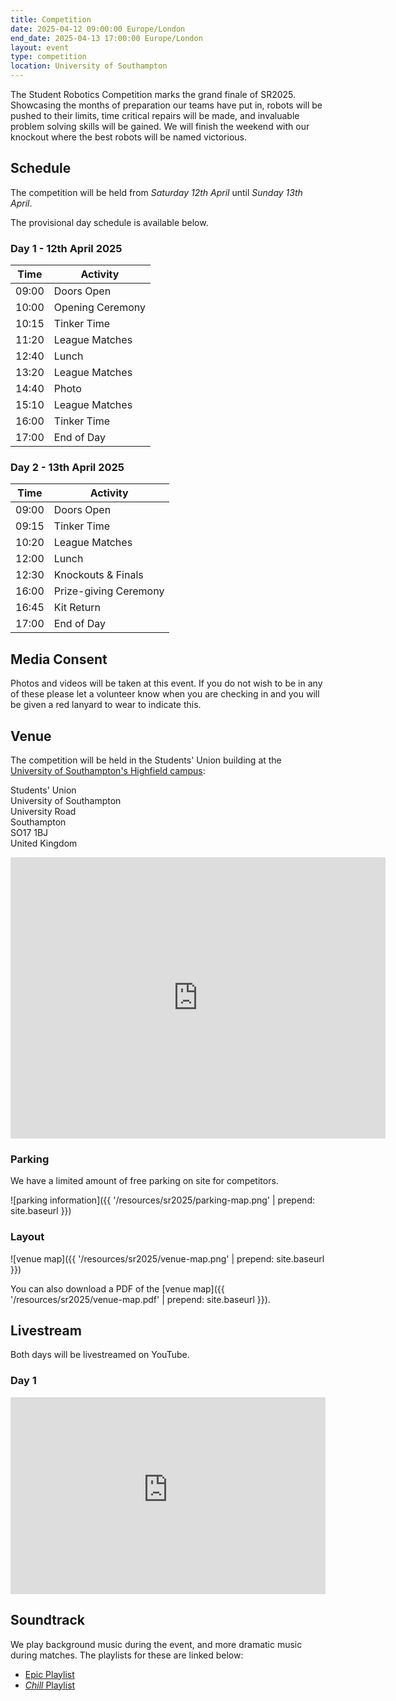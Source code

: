 ```yaml
---
title: Competition
date: 2025-04-12 09:00:00 Europe/London
end_date: 2025-04-13 17:00:00 Europe/London
layout: event
type: competition
location: University of Southampton
---
```


The Student Robotics Competition marks the grand finale of SR2025.
Showcasing the months of preparation our teams have put in, robots will be pushed to their limits, time critical repairs will be made, and invaluable problem solving skills will be gained.
We will finish the weekend with our knockout where the best robots will be named victorious.

## Schedule

The competition will be held from _Saturday 12th April_ until _Sunday 13th April_.

The provisional day schedule is available below.

### Day 1 - 12th April 2025

| Time  | Activity         |
| ----- | ---------------- |
| 09:00 | Doors Open       |
| 10:00 | Opening Ceremony |
| 10:15 | Tinker Time      |
| 11:20 | League Matches   |
| 12:40 | Lunch            |
| 13:20 | League Matches   |
| 14:40 | Photo            |
| 15:10 | League Matches   |
| 16:00 | Tinker Time      |
| 17:00 | End of Day       |

### Day 2 - 13th April 2025

| Time  | Activity              |
| ----- | --------------------- |
| 09:00 | Doors Open            |
| 09:15 | Tinker Time           |
| 10:20 | League Matches        |
| 12:00 | Lunch                 |
| 12:30 | Knockouts & Finals    |
| 16:00 | Prize-giving Ceremony |
| 16:45 | Kit Return            |
| 17:00 | End of Day            |

## Media Consent

Photos and videos will be taken at this event.
If you do not wish to be in any of these please let a volunteer know when you are checking in and you will be given a red lanyard to wear to indicate this.

## Venue

The competition will be held in the Students' Union building at the [University of Southampton's Highfield campus][soton-campus-directions]:

Students' Union<br>
University of Southampton<br>
University Road<br>
Southampton<br>
SO17 1BJ<br>
United Kingdom<br>

<iframe title="Map highlighting the location of the venue" src="https://www.google.com/maps/embed?pb=!1m18!1m12!1m3!1d2514.4224296392836!2d-1.399433684090786!3d50.934400360256014!2m3!1f0!2f0!3f0!3m2!1i1024!2i768!4f13.1!3m3!1m2!1s0x487473f7089148ab%3A0xaeeea75e9ec72c88!2sUniversity+of+Southampton+Students&#39;+Union+(SUSU)!5e0!3m2!1sen!2suk!4v1551272133022" width="600" height="450" frameborder="0" style="border:0" allowfullscreen></iframe>

### Parking

We have a limited amount of free parking on site for competitors.

![parking information]({{ '/resources/sr2025/parking-map.png' | prepend: site.baseurl }})

### Layout

![venue map]({{ '/resources/sr2025/venue-map.png' | prepend: site.baseurl }})

You can also download a PDF of the [venue map]({{ '/resources/sr2025/venue-map.pdf' | prepend: site.baseurl }}).

## Livestream

Both days will be livestreamed on YouTube.

### Day 1

<iframe
  title="SR2025 Competition Day 1"
  width="100%"
  height="315"
  src="https://www.youtube-nocookie.com/embed/iJwuYluRUjE"
  frameborder="0"
  allow="accelerometer; autoplay; encrypted-media; gyroscope; picture-in-picture"
  allowfullscreen
></iframe>

## Soundtrack

We play background music during the event, and more dramatic music during matches. The playlists for these are linked below:

- [Epic Playlist](https://open.spotify.com/playlist/4wBih3S3fb47yCcG9gMSbk)
- [_Chill_ Playlist](https://open.spotify.com/playlist/0d8B7ynxuFNWDrN90w9fbP)

[soton-campus-directions]: https://www.southampton.ac.uk/student-life/campuses/highfield
